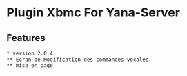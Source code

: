# Plugin Xbmc For Yana-Server




## Features
	* version 2.0.4
	** Ecran de Modification des commandes vocales
	** mise en page

